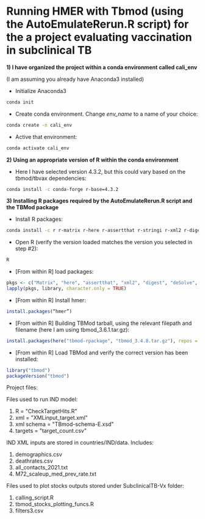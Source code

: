 # Running HMER with Tbmod (using the AutoEmulateRerun.R script) for the a project evaluating vaccination in subclinical TB

**1) I have organized the project within a conda environment called cali_env** 

(I am assuming you already have Anaconda3 installed) 

- Initialize Anaconda3
```bash
conda init
```
- Create conda environment. Change *env_name* to a name of your choice:
```bash
conda create -n cali_env
```
- Active that environment:
```bash
conda activate cali_env
```

**2) Using an appropriate version of R within the conda environment**
- Here I have selected version 4.3.2, but this could vary based on the tbmod/tbvax dependencies:
```bash
conda install -c conda-forge r-base=4.3.2
```

**3) Installing R packages required by the AutoEmulateRerun.R script and the TBMod package**

- Install R packages:
```bash
conda install -c r r-matrix r-here r-assertthat r-stringi r-xml2 r-digest r-desolve r-data.table r-fst r-minpack.lm r-lubridate r-log4r r-lhs r-ggplot2 r-mass r-viridis r-ggally r-ggbeeswarm r-reshape2 r-tidyverse 
```
- Open R (verify the version loaded matches the version you selected in step #2):
```bash
R
```
- [From within R] load packages:
```R
pkgs <- c("Matrix", "here", "assertthat", "xml2", "digest", "deSolve", "data.table", "fst", "minpack.lm", "lubridate", "log4r")
lapply(pkgs, library, character.only = TRUE) 
```
- [From within R] Install hmer:
```R
install.packages(“hmer”)
```
- [From within R] Building TBMod tarball, using the relevant filepath and filename (here I am using tbmod_3.6.1.tar.gz):
```R
install.packages(here("tbmod-rpackage", "tbmod_3.4.8.tar.gz"), repos = NULL, type = "source")
```
- [From within R] Load TBMod and verify the correct version has been installed:
```R
library("tbmod")
packageVersion("tbmod")
```


Project files: 

Files used to run IND model:
1. R	       = "CheckTargetHits.R"
2. xml         = "XMLinput_target.xml"
3. xml schema  = "TBmod-schema-E.xsd"
4. targets     = "target_count.csv"

IND XML inputs are stored in countries/IND/data. Includes:
1. demographics.csv
2. deathrates.csv
3. all_contacts_2021.txt
4. M72_scaleup_med_prev_rate.txt

Files used to plot stocks outputs stored under SubclinicalTB-Vx folder:
1. calling_script.R
2. tbmod_stocks_plotting_funcs.R
3. filters3.csv
